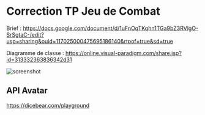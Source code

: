 # Correction TP Jeu de Combat

Brief : https://docs.google.com/document/d/1uFnOqTKqhn1TGa9bZ3RVlgO-SrSgtaC-/edit?usp=sharing&ouid=117025000475695186140&rtpof=true&sd=true

Diagramme de classe : https://online.visual-paradigm.com/share.jsp?id=313332363836342d31


![screenshot](https://github.com/g404-dev-web/tp-jeu-combat-correction/blob/master/screenshot.png?raw=true)

## API Avatar

https://dicebear.com/playground
